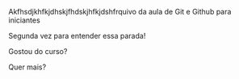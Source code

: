 Akfhsdjkhfkjdhskjfhdskjhfkjdshfrquivo da aula de Git e Github para iniciantes

Segunda vez para entender essa parada!

Gostou do curso?

Quer mais?

